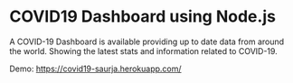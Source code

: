 # COVID19 Dashboard using Node.js
A COVID-19 Dashboard is available providing up to date data from around the world. Showing the latest stats and information related to COVID-19.

Demo: https://covid19-saurja.herokuapp.com/
